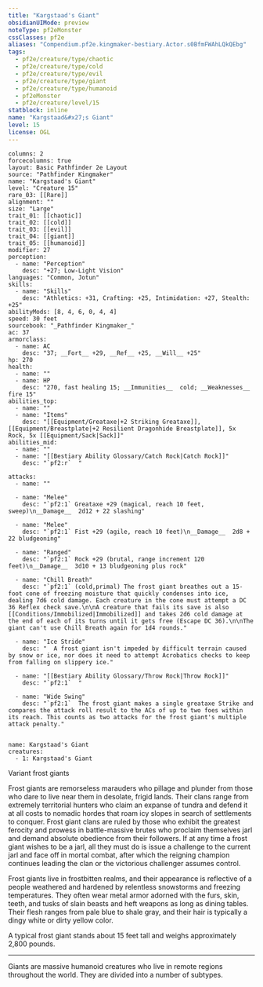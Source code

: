 ```yaml
---
title: "Kargstaad's Giant"
obsidianUIMode: preview
noteType: pf2eMonster
cssClasses: pf2e
aliases: "Compendium.pf2e.kingmaker-bestiary.Actor.s0BfmFWAhLQkQEbg" 
tags:
  - pf2e/creature/type/chaotic
  - pf2e/creature/type/cold
  - pf2e/creature/type/evil
  - pf2e/creature/type/giant
  - pf2e/creature/type/humanoid
  - pf2eMonster
  - pf2e/creature/level/15
statblock: inline
name: "Kargstaad&#x27;s Giant"
level: 15
license: OGL
---
```


```statblock
columns: 2
forcecolumns: true
layout: Basic Pathfinder 2e Layout
source: "Pathfinder Kingmaker"
name: "Kargstaad's Giant"
level: "Creature 15"
rare_03: [[Rare]]
alignment: ""
size: "Large"
trait_01: [[chaotic]]
trait_02: [[cold]]
trait_03: [[evil]]
trait_04: [[giant]]
trait_05: [[humanoid]]
modifier: 27
perception:
  - name: "Perception"
    desc: "+27; Low-Light Vision"
languages: "Common, Jotun"
skills:
  - name: "Skills"
    desc: "Athletics: +31, Crafting: +25, Intimidation: +27, Stealth: +25"
abilityMods: [8, 4, 6, 0, 4, 4]
speed: 30 feet
sourcebook: "_Pathfinder Kingmaker_"
ac: 37
armorclass:
  - name: AC
    desc: "37; __Fort__ +29, __Ref__ +25, __Will__ +25"
hp: 270
health:
  - name: ""
  - name: HP
    desc: "270, fast healing 15; __Immunities__  cold; __Weaknesses__ fire 15"
abilities_top:
  - name: ""
  - name: "Items"
    desc: "[[Equipment/Greataxe|+2 Striking Greataxe]], [[Equipment/Breastplate|+2 Resilient Dragonhide Breastplate]], 5x Rock, 5x [[Equipment/Sack|Sack]]"
abilities_mid:
  - name: ""
  - name: "[[Bestiary Ability Glossary/Catch Rock|Catch Rock]]"
    desc: "`pf2:r`  "

attacks:
  - name: ""

  - name: "Melee"
    desc: "`pf2:1` Greataxe +29 (magical, reach 10 feet, sweep)\n__Damage__  2d12 + 22 slashing"

  - name: "Melee"
    desc: "`pf2:1` Fist +29 (agile, reach 10 feet)\n__Damage__  2d8 + 22 bludgeoning"

  - name: "Ranged"
    desc: "`pf2:1` Rock +29 (brutal, range increment 120 feet)\n__Damage__  3d10 + 13 bludgeoning plus rock"

  - name: "Chill Breath"
    desc: "`pf2:1` (cold,primal) The frost giant breathes out a 15-foot cone of freezing moisture that quickly condenses into ice, dealing 7d6 cold damage. Each creature in the cone must attempt a DC 36 Reflex check save.\n\nA creature that fails its save is also [[Conditions/Immobilized|Immobilized]] and takes 2d6 cold damage at the end of each of its turns until it gets free (Escape DC 36).\n\nThe giant can't use Chill Breath again for 1d4 rounds."

  - name: "Ice Stride"
    desc: "  A frost giant isn't impeded by difficult terrain caused by snow or ice, nor does it need to attempt Acrobatics checks to keep from falling on slippery ice."

  - name: "[[Bestiary Ability Glossary/Throw Rock|Throw Rock]]"
    desc: "`pf2:1`  "

  - name: "Wide Swing"
    desc: "`pf2:1`  The frost giant makes a single greataxe Strike and compares the attack roll result to the ACs of up to two foes within its reach. This counts as two attacks for the frost giant's multiple attack penalty."
 
```

```encounter-table
name: Kargstaad's Giant
creatures:
  - 1: Kargstaad's Giant
```


Variant frost giants

Frost giants are remorseless marauders who pillage and plunder from those who dare to live near them in desolate, frigid lands. Their clans range from extremely territorial hunters who claim an expanse of tundra and defend it at all costs to nomadic hordes that roam icy slopes in search of settlements to conquer. Frost giant clans are ruled by those who exhibit the greatest ferocity and prowess in battle-massive brutes who proclaim themselves jarl and demand absolute obedience from their followers. If at any time a frost giant wishes to be a jarl, all they must do is issue a challenge to the current jarl and face off in mortal combat, after which the reigning champion continues leading the clan or the victorious challenger assumes control.

Frost giants live in frostbitten realms, and their appearance is reflective of a people weathered and hardened by relentless snowstorms and freezing temperatures. They often wear metal armor adorned with the furs, skin, teeth, and tusks of slain beasts and heft weapons as long as dining tables. Their flesh ranges from pale blue to shale gray, and their hair is typically a dingy white or dirty yellow color.

A typical frost giant stands about 15 feet tall and weighs approximately 2,800 pounds.

* * *

Giants are massive humanoid creatures who live in remote regions throughout the world. They are divided into a number of subtypes.
